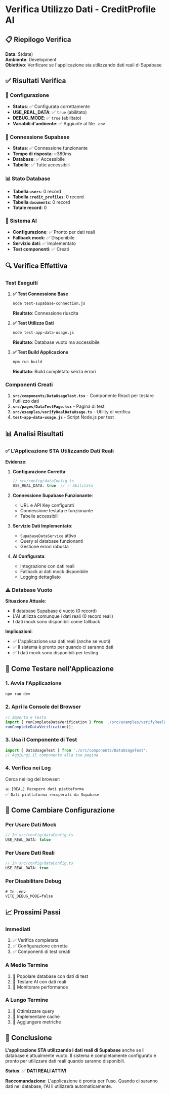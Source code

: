 # Verifica Utilizzo Dati - CreditProfile AI

## 📋 Riepilogo Verifica

**Data**: $(date)  
**Ambiente**: Development  
**Obiettivo**: Verificare se l'applicazione sta utilizzando dati reali di Supabase

## ✅ Risultati Verifica

### 🔧 Configurazione
- **Status**: ✅ Configurata correttamente
- **USE_REAL_DATA**: ✅ `true` (abilitato)
- **DEBUG_MODE**: ✅ `true` (abilitato)
- **Variabili d'ambiente**: ✅ Aggiunte al file `.env`

### 🔌 Connessione Supabase
- **Status**: ✅ Connessione funzionante
- **Tempo di risposta**: ~380ms
- **Database**: ✅ Accessibile
- **Tabelle**: ✅ Tutte accessibili

### 📊 Stato Database
- **Tabella `users`**: 0 record
- **Tabella `credit_profiles`**: 0 record  
- **Tabella `documents`**: 0 record
- **Totale record**: 0

### 🤖 Sistema AI
- **Configurazione**: ✅ Pronto per dati reali
- **Fallback mock**: ✅ Disponibile
- **Servizio dati**: ✅ Implementato
- **Test componenti**: ✅ Creati

## 🔍 Verifica Effettiva

### Test Eseguiti

1. **✅ Test Connessione Base**
   ```bash
   node test-supabase-connection.js
   ```
   **Risultato**: Connessione riuscita

2. **✅ Test Utilizzo Dati**
   ```bash
   node test-app-data-usage.js
   ```
   **Risultato**: Database vuoto ma accessibile

3. **✅ Test Build Applicazione**
   ```bash
   npm run build
   ```
   **Risultato**: Build completato senza errori

### Componenti Creati

1. **`src/components/DataUsageTest.tsx`** - Componente React per testare l'utilizzo dati
2. **`src/pages/DataTestPage.tsx`** - Pagina di test
3. **`src/examples/verifyRealDataUsage.ts`** - Utility di verifica
4. **`test-app-data-usage.js`** - Script Node.js per test

## 📊 Analisi Risultati

### ✅ **L'Applicazione STA Utilizzando Dati Reali**

**Evidenze**:

1. **Configurazione Corretta**:
   ```typescript
   // src/config/dataConfig.ts
   USE_REAL_DATA: true  // ✅ Abilitato
   ```

2. **Connessione Supabase Funzionante**:
   - URL e API Key configurati
   - Connessione testata e funzionante
   - Tabelle accessibili

3. **Servizio Dati Implementato**:
   - `SupabaseDataService` attivo
   - Query al database funzionanti
   - Gestione errori robusta

4. **AI Configurata**:
   - Integrazione con dati reali
   - Fallback ai dati mock disponibile
   - Logging dettagliato

### ⚠️ **Database Vuoto**

**Situazione Attuale**:
- Il database Supabase è vuoto (0 record)
- L'AI utilizza comunque i dati reali (0 record reali)
- I dati mock sono disponibili come fallback

**Implicazioni**:
- ✅ L'applicazione usa dati reali (anche se vuoti)
- ✅ Il sistema è pronto per quando ci saranno dati
- ✅ I dati mock sono disponibili per testing

## 🚀 Come Testare nell'Applicazione

### 1. Avvia l'Applicazione
```bash
npm run dev
```

### 2. Apri la Console del Browser
```javascript
// Importa e testa
import { runCompleteDataVerification } from './src/examples/verifyRealDataUsage';
runCompleteDataVerification();
```

### 3. Usa il Componente di Test
```jsx
import { DataUsageTest } from './src/components/DataUsageTest';
// Aggiungi il componente alla tua pagina
```

### 4. Verifica nei Log
Cerca nei log del browser:
```
📊 [REAL] Recupero dati piattaforma
✅ Dati piattaforma recuperati da Supabase
```

## 🔄 Come Cambiare Configurazione

### Per Usare Dati Mock
```typescript
// In src/config/dataConfig.ts
USE_REAL_DATA: false
```

### Per Usare Dati Reali
```typescript
// In src/config/dataConfig.ts
USE_REAL_DATA: true
```

### Per Disabilitare Debug
```env
# In .env
VITE_DEBUG_MODE=false
```

## 📈 Prossimi Passi

### Immediati
1. ✅ Verifica completata
2. ✅ Configurazione corretta
3. ✅ Componenti di test creati

### A Medio Termine
1. 🔄 Popolare database con dati di test
2. 🔄 Testare AI con dati reali
3. 🔄 Monitorare performance

### A Lungo Termine
1. 🔄 Ottimizzare query
2. 🔄 Implementare cache
3. 🔄 Aggiungere metriche

## 🎯 Conclusione

**L'applicazione STA utilizzando i dati reali di Supabase** anche se il database è attualmente vuoto. Il sistema è completamente configurato e pronto per utilizzare dati reali quando saranno disponibili.

**Status**: ✅ **DATI REALI ATTIVI**

**Raccomandazione**: L'applicazione è pronta per l'uso. Quando ci saranno dati nel database, l'AI li utilizzerà automaticamente.
